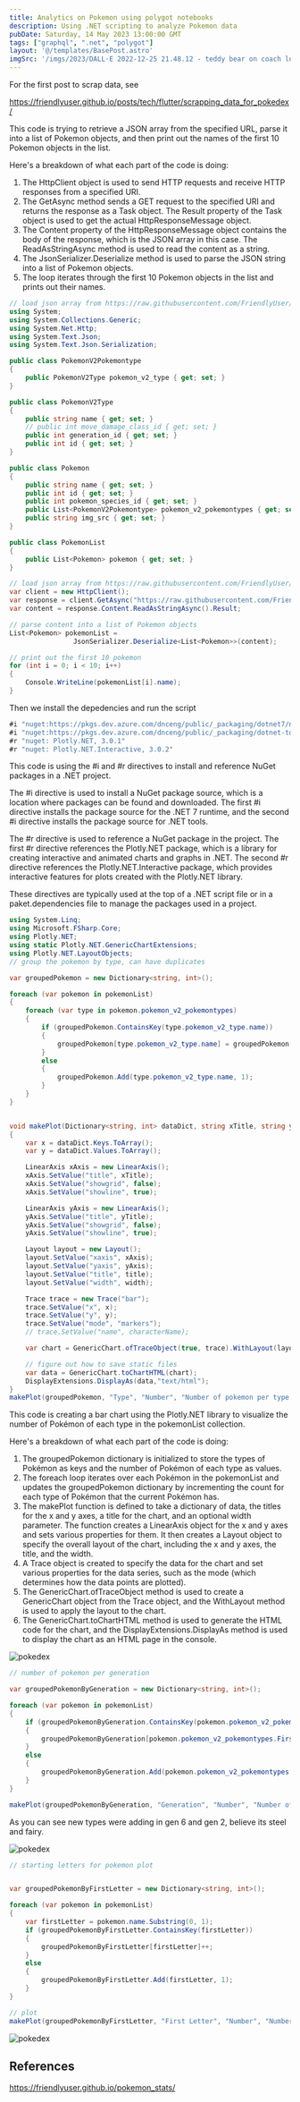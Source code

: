```yaml
---
title: Analytics on Pokemon using polygot notebooks
description: Using .NET scripting to analyze Pokemon data
pubDate: Saturday, 14 May 2023 13:00:00 GMT
tags: ["graphql", ".net", "polygot"]
layout: '@/templates/BasePost.astro'
imgSrc: '/imgs/2023/DALL·E 2022-12-25 21.48.12 - teddy bear on coach looking out the window at a tree.png'
---
```



For the first post to scrap data, see

https://friendlyuser.github.io/posts/tech/flutter/scrapping_data_for_pokedex/

This code is trying to retrieve a JSON array from the specified URL, parse it into a list of Pokemon objects, and then print out the names of the first 10 Pokemon objects in the list.

Here's a breakdown of what each part of the code is doing:


1. The HttpClient object is used to send HTTP requests and receive HTTP responses from a specified URI.
2. The GetAsync method sends a GET request to the specified URI and returns the response as a Task object. The Result property of the Task object is used to get the actual HttpResponseMessage object.
3. The Content property of the HttpResponseMessage object contains the body of the response, which is the JSON array in this case. The ReadAsStringAsync method is used to read the content as a string.
4. The JsonSerializer.Deserialize method is used to parse the JSON string into a list of Pokemon objects.
5. The loop iterates through the first 10 Pokemon objects in the list and prints out their names.

```csharp
// load json array from https://raw.githubusercontent.com/FriendlyUser/flutter_pokedex/main/scripts/clean_pokemon.json
using System;
using System.Collections.Generic;
using System.Net.Http;
using System.Text.Json;
using System.Text.Json.Serialization;

public class PokemonV2Pokemontype
{
    public PokemonV2Type pokemon_v2_type { get; set; }
}

public class PokemonV2Type
{
    public string name { get; set; }
    // public int move_damage_class_id { get; set; }
    public int generation_id { get; set; }
    public int id { get; set; }
}

public class Pokemon
{
    public string name { get; set; }
    public int id { get; set; }
    public int pokemon_species_id { get; set; }
    public List<PokemonV2Pokemontype> pokemon_v2_pokemontypes { get; set; }
    public string img_src { get; set; }
}

public class PokemonList
{
    public List<Pokemon> pokemon { get; set; }
}

// load json array from https://raw.githubusercontent.com/FriendlyUser/flutter_pokedex/main/scripts/clean_pokemon.json
var client = new HttpClient();
var response = client.GetAsync("https://raw.githubusercontent.com/FriendlyUser/flutter_pokedex/main/scripts/clean_pokemon.json").Result;
var content = response.Content.ReadAsStringAsync().Result;

// parse content into a list of Pokemon objects
List<Pokemon> pokemonList = 
                JsonSerializer.Deserialize<List<Pokemon>>(content);

// print out the first 10 pokemon
for (int i = 0; i < 10; i++)
{
    Console.WriteLine(pokemonList[i].name);
}
```

Then we install the depedencies and run the script

```csharp
#i "nuget:https://pkgs.dev.azure.com/dnceng/public/_packaging/dotnet7/nuget/v3/index.json" 
#i "nuget:https://pkgs.dev.azure.com/dnceng/public/_packaging/dotnet-tools/nuget/v3/index.json" 
#r "nuget: Plotly.NET, 3.0.1"
#r "nuget: Plotly.NET.Interactive, 3.0.2"
```

This code is using the #i and #r directives to install and reference NuGet packages in a .NET project.

The #i directive is used to install a NuGet package source, which is a location where packages can be found and downloaded. The first #i directive installs the package source for the .NET 7 runtime, and the second #i directive installs the package source for .NET tools.

The #r directive is used to reference a NuGet package in the project. The first #r directive references the Plotly.NET package, which is a library for creating interactive and animated charts and graphs in .NET. The second #r directive references the Plotly.NET.Interactive package, which provides interactive features for plots created with the Plotly.NET library.

These directives are typically used at the top of a .NET script file or in a paket.dependencies file to manage the packages used in a project.

```csharp
using System.Linq;
using Microsoft.FSharp.Core;
using Plotly.NET;
using static Plotly.NET.GenericChartExtensions;
using Plotly.NET.LayoutObjects;
// group the pokemon by type, can have duplicates

var groupedPokemon = new Dictionary<string, int>();

foreach (var pokemon in pokemonList)
{
    foreach (var type in pokemon.pokemon_v2_pokemontypes)
    {
        if (groupedPokemon.ContainsKey(type.pokemon_v2_type.name))
        {
            groupedPokemon[type.pokemon_v2_type.name] = groupedPokemon[type.pokemon_v2_type.name] + 1;
        }
        else
        {
            groupedPokemon.Add(type.pokemon_v2_type.name, 1);
        }
    }
}


void makePlot(Dictionary<string, int> dataDict, string xTitle, string yTitle, string title, int width = 1280) 
{
    var x = dataDict.Keys.ToArray();
    var y = dataDict.Values.ToArray();

    LinearAxis xAxis = new LinearAxis();
    xAxis.SetValue("title", xTitle);
    xAxis.SetValue("showgrid", false);
    xAxis.SetValue("showline", true);

    LinearAxis yAxis = new LinearAxis();
    yAxis.SetValue("title", yTitle);
    yAxis.SetValue("showgrid", false);
    yAxis.SetValue("showline", true);

    Layout layout = new Layout();
    layout.SetValue("xaxis", xAxis);
    layout.SetValue("yaxis", yAxis);
    layout.SetValue("title", title);
    layout.SetValue("width", width);

    Trace trace = new Trace("bar");
    trace.SetValue("x", x);
    trace.SetValue("y", y);
    trace.SetValue("mode", "markers");
    // trace.SetValue("name", characterName);

    var chart = GenericChart.ofTraceObject(true, trace).WithLayout(layout);

    // figure out how to save static files
    var data = GenericChart.toChartHTML(chart);
    DisplayExtensions.DisplayAs(data,"text/html");
}
makePlot(groupedPokemon, "Type", "Number", "Number of pokemon per type (up to generation viii", 1280);
```

This code is creating a bar chart using the Plotly.NET library to visualize the number of Pokémon of each type in the pokemonList collection.

Here's a breakdown of what each part of the code is doing:

1. The groupedPokemon dictionary is initialized to store the types of Pokémon as keys and the number of Pokémon of each type as values.
2. The foreach loop iterates over each Pokémon in the pokemonList and updates the groupedPokemon dictionary by incrementing the count for each type of Pokémon that the current Pokémon has.
3. The makePlot function is defined to take a dictionary of data, the titles for the x and y axes, a title for the chart, and an optional width parameter. The function creates a LinearAxis object for the x and y axes and sets various properties for them. It then creates a Layout object to specify the overall layout of the chart, including the x and y axes, the title, and the width.
4. A Trace object is created to specify the data for the chart and set various properties for the data series, such as the mode (which determines how the data points are plotted).
5. The GenericChart.ofTraceObject method is used to create a GenericChart object from the Trace object, and the WithLayout method is used to apply the layout to the chart.
6. The GenericChart.toChartHTML method is used to generate the HTML code for the chart, and the DisplayExtensions.DisplayAs method is used to display the chart as an HTML page in the console.


![pokedex](/imgs/2023/pokedex_types.png)


```csharp
// number of pokemon per generation

var groupedPokemonByGeneration = new Dictionary<string, int>();

foreach (var pokemon in pokemonList)
{
    if (groupedPokemonByGeneration.ContainsKey(pokemon.pokemon_v2_pokemontypes.First().pokemon_v2_type.generation_id.ToString()))
    {
        groupedPokemonByGeneration[pokemon.pokemon_v2_pokemontypes.First().pokemon_v2_type.generation_id.ToString()] = groupedPokemonByGeneration[pokemon.pokemon_v2_pokemontypes.First().pokemon_v2_type.generation_id.ToString()] + 1;
    }
    else
    {
        groupedPokemonByGeneration.Add(pokemon.pokemon_v2_pokemontypes.First().pokemon_v2_type.generation_id.ToString(), 1);
    }
}

makePlot(groupedPokemonByGeneration, "Generation", "Number", "Number of types by generation (up to generation viii)", 1280);
```


As you can see new types were adding in gen 6 and gen 2, believe its steel and fairy.

![pokedex](/imgs/2023/pokedex_types_by_gen.png)

```csharp
// starting letters for pokemon plot


var groupedPokemonByFirstLetter = new Dictionary<string, int>();

foreach (var pokemon in pokemonList)
{
    var firstLetter = pokemon.name.Substring(0, 1);
    if (groupedPokemonByFirstLetter.ContainsKey(firstLetter))
    {
        groupedPokemonByFirstLetter[firstLetter]++;
    }
    else
    {
        groupedPokemonByFirstLetter.Add(firstLetter, 1);
    }
}

// plot 
makePlot(groupedPokemonByFirstLetter, "First Letter", "Number", "Number of pokemon by first letter", 1280);
```

![pokedex](imgs/2023/pokedex_by_first_letter.png)

## References
https://friendlyuser.github.io/pokemon_stats/